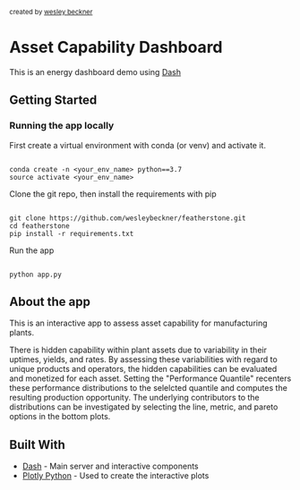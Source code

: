 <small>created by [wesley beckner](http://wesleybeckner.github.io)</small>

# Asset Capability Dashboard

This is an energy dashboard demo using [Dash](https://plot.ly/products/dash/) 

## Getting Started

### Running the app locally

First create a virtual environment with conda (or venv) and activate it.

```

conda create -n <your_env_name> python==3.7
source activate <your_env_name>

```

Clone the git repo, then install the requirements with pip

```

git clone https://github.com/wesleybeckner/featherstone.git
cd featherstone
pip install -r requirements.txt

```

Run the app

```

python app.py

```

## About the app

This is an interactive app to assess asset capability for manufacturing plants. 

There is hidden capability within plant assets due to variability in their uptimes, yields, and rates. By assessing these variabilities with regard to unique products and operators, the hidden capabilities can be evaluated and monetized for each asset. Setting the "Performance Quantile" recenters these performance distributions to the selelcted quantile and computes the resulting production opportunity. The underlying contributors to the distributions can be investigated by selecting the line, metric, and pareto options in the bottom plots. 


## Built With

- [Dash](https://dash.plot.ly/) - Main server and interactive components
- [Plotly Python](https://plot.ly/python/) - Used to create the interactive plots
